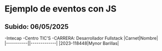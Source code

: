# Ejemplo de eventos con JS
## Subido: 06/05/2025

-Intecap
-Centro TIC'S
-CARRERA: Desarrollador Fullstack
|Carnet|Nombre|
|-----------||-------------|
|2023-118448|Mynor Barillas|